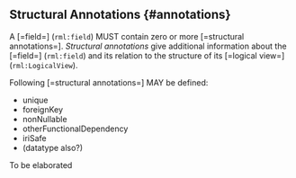 ## Structural Annotations {#annotations}

A [=field=] (`rml:field`) MUST contain zero or more [=structural annotations=]. 
<dfn>Structural annotations</dfn> give additional information about the [=field=] (`rml:field`) and its relation to the structure of its [=logical view=] (`rml:LogicalView`).

Following [=structural annotations=] MAY be defined: 
- unique 
- foreignKey
- nonNullable
- otherFunctionalDependency
- iriSafe
- (datatype also?)

<aside class="issue">
To be elaborated
</aside>
